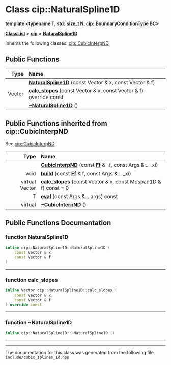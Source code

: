

# Class cip::NaturalSpline1D

**template &lt;typename T, std::size\_t N, cip::BoundaryConditionType BC&gt;**



[**ClassList**](annotated.md) **>** [**cip**](namespacecip.md) **>** [**NaturalSpline1D**](classcip_1_1NaturalSpline1D.md)








Inherits the following classes: [cip::CubicInterpND](classcip_1_1CubicInterpND.md)






















































## Public Functions

| Type | Name |
| ---: | :--- |
|   | [**NaturalSpline1D**](#function-naturalspline1d) (const Vector & x, const Vector & f) <br> |
|  Vector | [**calc\_slopes**](#function-calc_slopes) (const Vector & x, const Vector & f) override const<br> |
|   | [**~NaturalSpline1D**](#function-naturalspline1d) () <br> |


## Public Functions inherited from cip::CubicInterpND

See [cip::CubicInterpND](classcip_1_1CubicInterpND.md)

| Type | Name |
| ---: | :--- |
|   | [**CubicInterpND**](classcip_1_1CubicInterpND.md#function-cubicinterpnd) (const [**Ff**](classcip_1_1VectorN.md) & \_f, const Args &... \_xi) <br> |
|  void | [**build**](classcip_1_1CubicInterpND.md#function-build) (const [**Ff**](classcip_1_1VectorN.md) & f, const Args &... \_xi) <br> |
| virtual Vector | [**calc\_slopes**](classcip_1_1CubicInterpND.md#function-calc_slopes) (const Vector & x, const Mdspan1D & f) const = 0<br> |
|  T | [**eval**](classcip_1_1CubicInterpND.md#function-eval) (const Args &... args) const<br> |
| virtual  | [**~CubicInterpND**](classcip_1_1CubicInterpND.md#function-cubicinterpnd) () <br> |






















































## Public Functions Documentation




### function NaturalSpline1D 

```C++
inline cip::NaturalSpline1D::NaturalSpline1D (
    const Vector & x,
    const Vector & f
) 
```




<hr>



### function calc\_slopes 

```C++
inline Vector cip::NaturalSpline1D::calc_slopes (
    const Vector & x,
    const Vector & f
) override const
```




<hr>



### function ~NaturalSpline1D 

```C++
inline cip::NaturalSpline1D::~NaturalSpline1D () 
```




<hr>

------------------------------
The documentation for this class was generated from the following file `include/cubic_splines_1d.hpp`

